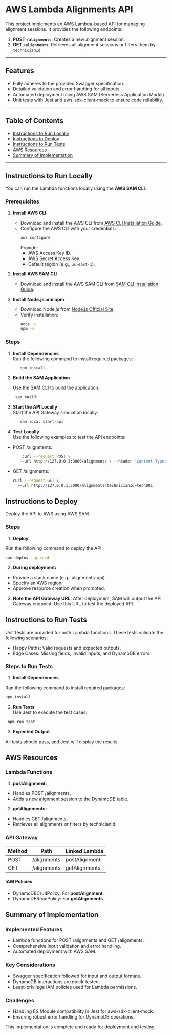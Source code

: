 
# AWS Lambda Alignments API

This project implements an AWS Lambda-based API for managing alignment sessions. It provides the following endpoints:

1. **POST `/alignments`**: Creates a new alignment session.
2. **GET `/alignments`**: Retrieves all alignment sessions or filters them by `technicianId`.

---  

## Features

- Fully adheres to the provided Swagger specification.
- Detailed validation and error handling for all inputs.
- Automated deployment using AWS SAM (Serverless Application Model).
- Unit tests with Jest and aws-sdk-client-mock to ensure code reliability.

---  

## Table of Contents

- [Instructions to Run Locally](#instructions-to-run-locally)
- [Instructions to Deploy](#instructions-to-deploy)
- [Instructions to Run Tests](#instructions-to-run-tests)
- [AWS Resources](#aws-resources)
- [Summary of Implementation](#summary-of-implementation)

---  

## Instructions to Run Locally

You can run the Lambda functions locally using the **AWS SAM CLI**.

### Prerequisites

1. **Install AWS CLI**
    - Download and install the AWS CLI from [AWS CLI Installation Guide](https://docs.aws.amazon.com/cli/latest/userguide/install-cliv2.html).
    - Configure the AWS CLI with your credentials:
      ```bash
      aws configure
      ```
      Provide:
        - AWS Access Key ID.
        - AWS Secret Access Key.
        - Default region (e.g., `us-east-1`).

2. **Install AWS SAM CLI**
    - Download and install the AWS SAM CLI from [SAM CLI Installation Guide](https://docs.aws.amazon.com/serverless-application-model/latest/developerguide/install-sam-cli.html).

3. **Install Node.js and npm**
    - Download Node.js from [Node.js Official Site](https://nodejs.org/).
    - Verify installation:
      ```bash
      node -v
      npm -v
      ```
      

### Steps

1. **Install Dependencies**    
   Run the following command to install required packages:
   ```bash  
	  npm install 
	  ```  
2. **Build the SAM Application**

   Use the SAM CLI to build the application:
   ```bash  
    sam build  
	 ```  
3.  **Start the API Locally**  
    Start the API Gateway simulation locally:
    ```bash  
       sam local start-api  
	 ```  

4.  **Test Locally**  
    Use the following examples to test the API endpoints:

- POST /alignments:

    ``` bash  
        curl --request POST \  
       --url http://127.0.0.1:3000/alignments \ --header 'Content-Type: application/json' \ --data '{ "alignmentId": "align001", "vehicleVin": "1HGCM82633A123456", "technicianId": "tech001", "startTime": "2025-01-01T10:00:00Z", "status": "in-progress" }' 
  ```


- GET /alignments:

   ```bash
  curl --request GET \  
     --url http://127.0.0.1:3000/alignments?technicianId=tech001
  ```

## Instructions to Deploy

Deploy the API to AWS using AWS SAM.

### Steps
1. **Deploy**

Run the following command to deploy the API:  
```bash  
sam deploy --guided  
```

2. **During deployment:**
- Provide a stack name (e.g., alignments-api).
- Specify an AWS region.
- Approve resource creation when prompted.

3. **Note the API Gateway URL:** After deployment, SAM will output the API Gateway endpoint. Use this URL to test the deployed API.

## Instructions to Run Tests

Unit tests are provided for both Lambda functions. These tests validate the following scenarios:
- Happy Paths: Valid requests and expected outputs.
- Edge Cases: Missing fields, invalid inputs, and DynamoDB errors.

### Steps to Run Tests
1.  **Install Dependencies**

Run the following command to install required packages:   
``` bash  
npm install  
```

2.  **Run Tests**  
    Use Jest to execute the test cases:

   ```bash  
    npm run test  
 ```  

3.  **Expected Output**

All tests should pass, and Jest will display the results.

## AWS Resources

### Lambda Functions
1. **postAlignment:**
- Handles POST /alignments.
- Adds a new alignment session to the DynamoDB table.

2. **getAlignments:**
- Handles GET /alignments.
- Retrieves all alignments or filters by technicianId.

### API Gateway

| Method | Path | Linked Lambda |  
|---    |---   |---   |  
|   POST    | /alignments      |   postAlignment  |  
|   GET |  /alignments     |   getAlignments  |  


#### IAM Policies
- DynamoDBCrudPolicy: For **postAlignment**.
- DynamoDBReadPolicy: For **getAlignments**.

## Summary of Implementation

### Implemented Features
- Lambda functions for POST /alignments and GET /alignments.
- Comprehensive input validation and error handling.
- Automated deployment with AWS SAM.

### Key Considerations
- Swagger specification followed for input and output formats.
- DynamoDB interactions are mock-tested.
- Least-privilege IAM policies used for Lambda permissions.

### Challenges
- Handling ES Module compatibility in Jest for aws-sdk-client-mock.
- Ensuring robust error handling for DynamoDB operations.

This implementation is complete and ready for deployment and testing.